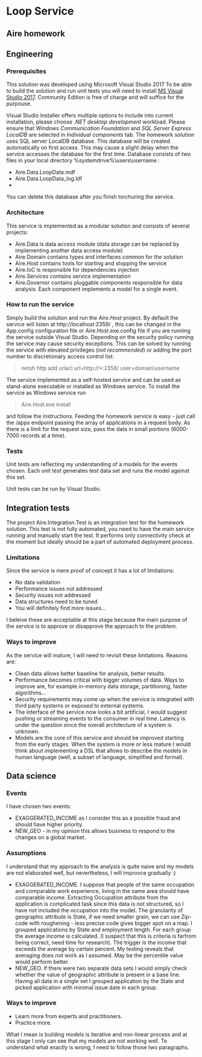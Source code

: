 # Loop Service
## Aire homework

## Engineering
### Prerequisites
This solution was developed using Microsoft Visual Studio 2017 
To be able to build the solution and run unit tests you will need to install [MS Visual Studio 2017](https://www.visualstudio.com/downloads/, "Download VS").
Community Edition is free of charge and will suffice for the purpouse.

Visual Studio Installer offers multiple options to include into current installation, please choose _.NET desktop development_ workload.
Please ensure that _Windows Communication Foundation_ and _SQL Server Express LocalDB_ are selected in _Individual components_ tab.
The homework solution uses SQL server LocalDB database. This database will be created automatically on first access. This may cause a slight delay when the service accesses the database for the first time.
Database consists of two files in your local directory %systemdrive%\users\username :
* Aire.Data.LoopData.mdf
* Aire.Data.LoopData_log.ldf
* 
You can delete this database after you finish torchuring the service.

### Architecture
This service is implemented as a modular solution and consists of several projects:
* Aire.Data is data access module (data storage can be replaced by implementing another data access module)
* Aire.Domain contains types and interfaces common for the solution
* Aire.Host contains tools for starting and stopping the service
* Aire.IoC is responsible for dependencies injection
* Aire.Services contains service implementation
* Aire.Governor contains pluggable components responsible for data analysis. Each component implements a model for a single event.


### How to run the service
Simply build the solution and run the _Aire.Host_ project.
By default the service will listen at http://localhost:2359/ , this can be changed in the App.config configuration file or Aire.Host.exe.config file if you are running the
service outside Visual Studio.
Depending on the security policy running  the service may cause security exceptions. This can be solved by running the service with elevated privileges (_not recommended_) 
or adding the port number to discretionary access control list:
> netsh http add urlacl url=http://*:2358/ user=domain\username

The service implemented as a self-hosted service and can be used as stand-alone executable or installed as Windows service. To install the service as Windows service
run 
> Aire.Host.exe install
> 
and follow the instructions.
Feeding the homework service is easy - just call the /apps endpoint passing the array of applications in a request body.
As there is a limit for the request size, pass the data in small portions (6000-7000 records at a time).

### Tests
Unit tests are reflecting my understanding of a models for the events chosen. Each unit test generates test data set and runs the model ageinst this set.

Unit tests can be run by Visual Studio.

## Integration tests
The project Aire.Integration.Test is an integration test for the homework solution.
This test is not fully automated, you need to have the main service running and manually start the test.
It performs only connectivity check at the moment but ideally should be a part of automated deployment process.

### Limitations
Since the service is mere proof of concept it has a lot of limitations:
* No data validation
* Performance issues not addressed
* Security issues not addressed
* Data structures need to be tuned
* You will definitely find more issues...

I beleive these are acceptable at this stage because the main purpose of the service is to approve or disapprove the approach to the problem. 
### Ways to improve 

As the service will mature, I will need to revisit these limitations. Reasons are:
* Clean data allows better baseline for analysis, better results.
* Performance becomes critical with bigger volumes of data. Ways to improve are, for example in-memory data storage, partitioning, faster algorithms...
* Security requirements may come up when the service is integrated with third party systems or exposed to external systems.
* The interface of the service now looks a bit artificial, I would suggest pushing or streaming events to the consumer in real time. Latency is under the question since the overall architecture of a system is unknown.
* Models are the core of this service and should be improved starting from the early stages. When the system is more or less mature I would think about implementing a DSL that allows to describe the models in human language (well, a subset of language, simplified and formal).


## Data science
### Events
I have chosen two events:
* EXAGGERATED_INCOME as I consider this as a possible fraud and should have higher priority.
* NEW_GEO - in my opinion this allows business to respond to the changes on a global market.

### Assumptions
I understand that my approach to the analysis is quite naive and my models are not elaborated well, but nevertheless, I will improvce gradually :)
* EXAGGERATED_INCOME. I suppose that people of the same occupation and comparable work experience, living in the same area should have comparable income.
Extracting Occupation attribute from the application is complicated task since this data is not structured, so I have not included the occupation into the model.
The granularity of geographic attribute is State, if we need smaller grain, we can use Zip-code with roughening - less precise code gives bigger spot on a map.
I grouped applications by State and employment length. For each group the average income is calculated. (I suspect that this is criteria is farfrom being correct, need time for research).
The trigger is the income that exceeds the average by  certain  percent.
My testing reveals that averaging does not work as I assumed. May be the percentile value would perform better.
* NEW_GEO. If there were two separate data sets I would simply check whether the value of geographic attribute is present in a base line.
Having all data in a single set I grouped application by the State and picked application with minimal issue date in each group.

### Ways to improve
* Learn more from experts and practitioners.
* Practice more.

What I mean is building models is iterative and non-linear process and at this stage I only can see that my models are not working well. To understand what exactly is wrong, I need to follow those two paragraphs.



